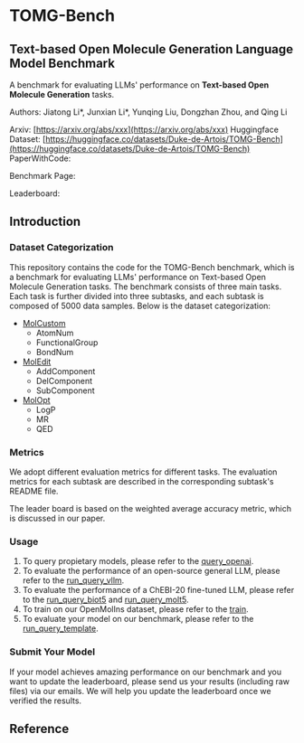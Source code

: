 # TOMG-Bench
## Text-based Open Molecule Generation Language Model Benchmark

A benchmark for evaluating LLMs' performance on **Text-based Open Molecule Generation** tasks.

Authors: Jiatong Li*, Junxian Li*, Yunqing Liu, Dongzhan Zhou, and Qing Li 

Arxiv: [https://arxiv.org/abs/xxx](https://arxiv.org/abs/xxx)
Huggingface Dataset: [https://huggingface.co/datasets/Duke-de-Artois/TOMG-Bench](https://huggingface.co/datasets/Duke-de-Artois/TOMG-Bench)
PaperWithCode: []()

Benchmark Page: []()

Leaderboard: []()

## Introduction
### Dataset Categorization
This repository contains the code for the TOMG-Bench benchmark, which is a benchmark for evaluating LLMs' performance on Text-based Open Molecule Generation tasks. The benchmark consists of three main tasks. Each task is further divided into three subtasks, and each subtask is composed of 5000 data samples. Below is the dataset categorization:
* [MolCustom](./data/benchmarks/open_generation/MolCustom/readme.md)
  - AtomNum
  - FunctionalGroup
  - BondNum
* [MolEdit](./data/benchmarks/open_generation/MolEdit/readme.md)
  - AddComponent
  - DelComponent
  - SubComponent
* [MolOpt](./data/benchmarks/open_generation/MolOpt/readme.md)
  - LogP
  - MR
  - QED

### Metrics
We adopt different evaluation metrics for different tasks. The evaluation metrics for each subtask are described in the corresponding subtask's README file.

The leader board is based on the weighted average accuracy metric, which is discussed in our paper.

### Usage
1. To query propietary models, please refer to the [query_openai](./query_openai.py).
2. To evaluate the performance of an open-source general LLM, please refer to the [run_query_vllm](./run_query_vllm.bash).
3. To evaluate the performance of a ChEBI-20 fine-tuned LLM, please refer to the [run_query_biot5](./run_query_biot5.bash) and [run_query_molt5](./run_query_molt5.bash).
4. To train on our OpenMolIns dataset, please refer to the [train](./run_train.bash).
5. To evaluate your model on our benchmark, please refer to the [run_query_template](./run_query_template.bash).

### Submit Your Model

If your model achieves amazing performance on our benchmark and you want to update the leaderboard, please send us your results (including raw files) via our emails. We will help you update the leaderboard once we verified the results.

## Reference
```
```
